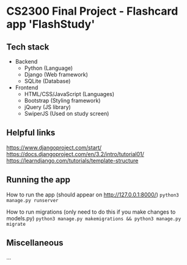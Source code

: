 # CS2300 Final Project - Flashcard app 'FlashStudy'

## Tech stack

* Backend
  + Python (Language)
  + Django (Web framework)
  + SQLite (Database)
* Frontend
  + HTML/CSS/JavaScript (Languages)
  + Bootstrap (Styling framework)
  + jQuery (JS library)
  + SwiperJS (Used on study screen)

## Helpful links

https://www.djangoproject.com/start/
https://docs.djangoproject.com/en/3.2/intro/tutorial01/
https://learndjango.com/tutorials/template-structure


## Running the app

How to run the app (should appear on http://127.0.0.1:8000/)
`python3 manage.py runserver`

How to run migrations (only need to do this if you make changes to models.py)
`python3 manage.py makemigrations && python3 manage.py migrate `

## Miscellaneous

...
